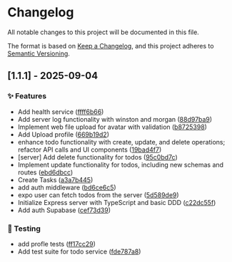 # Changelog

All notable changes to this project will be documented in this file.

The format is based on [Keep a Changelog](https://keepachangelog.com/en/1.0.0/),
and this project adheres to [Semantic Versioning](https://semver.org/spec/v2.0.0.html).

## [1.1.1] - 2025-09-04

### ✨ Features

- Add health service ([ffff6b66](../../commit/ffff6b6620f0674133f50bbed2cf4367b905496b))
- Add server log functionality with winston and morgan ([88d97ba9](../../commit/88d97ba9669bca4ed1a632fbb01a005f6169bf4e))
- Implement web file upload for avatar with validation ([b8725398](../../commit/b87253987973f01a6a086847c5943331dcc3b95d))
- Add Upload profile ([669b19d2](../../commit/669b19d2676268ac20dca4416f06122d3a28ecd2))
- enhance todo functionality with create, update, and delete operations; refactor API calls and UI components ([19bad4f7](../../commit/19bad4f75533ca962a7aa8fc0134565813743475))
- [server] Add delete functionality for todos ([95c0bd7c](../../commit/95c0bd7cdea2bac39054e4a83b26294b42116e24))
- Implement update functionality for todos, including new schemas and routes ([ebd6dbcc](../../commit/ebd6dbcc9ec48817c7ed3f70ea48a5fb6c3f78f0))
- Create Tasks ([a3a7b445](../../commit/a3a7b44580d0b415e2e302f653d254187c2118ac))
- add auth middleware ([bd6ce6c5](../../commit/bd6ce6c57dc8a542451d8b6e3da85f4e3cb07a79))
- expo user can fetch todos from the server ([5d589de9](../../commit/5d589de9ec368780a96035022aec1a07beb79593))
- Initialize Express server with TypeScript and basic DDD ([c22dc55f](../../commit/c22dc55f4c5b9a77c099f44846e09f032d1d2dee))
- Add auth Supabase ([cef73d39](../../commit/cef73d398312a50063228d27e2b2bb6cdc9df622))

### 🧪 Testing

- add profle tests ([ff17cc29](../../commit/ff17cc296aeba5d48d88b29efb430a23a310db6b))
- Add test suite for todo service ([fde787a8](../../commit/fde787a8009af2207bc37a7a7cb9bfd1a6a9cf7b))

